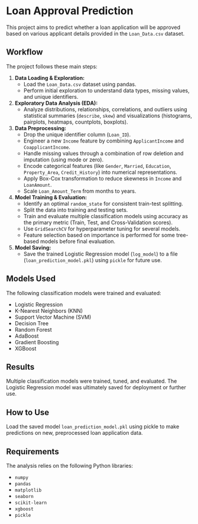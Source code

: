 # Loan Approval Prediction

This project aims to predict whether a loan application will be approved based on various applicant details provided in the `Loan_Data.csv` dataset.

## Workflow

The project follows these main steps:

1.  **Data Loading & Exploration:**
    * Load the `Loan_Data.csv` dataset using pandas.
    * Perform initial exploration to understand data types, missing values, and unique identifiers.
2.  **Exploratory Data Analysis (EDA):**
    * Analyze distributions, relationships, correlations, and outliers using statistical summaries (`describe`, `skew`) and visualizations (histograms, pairplots, heatmaps, countplots, boxplots).
3.  **Data Preprocessing:**
    * Drop the unique identifier column (`Loan_ID`).
    * Engineer a new `Income` feature by combining `ApplicantIncome` and `CoapplicantIncome`.
    * Handle missing values through a combination of row deletion and imputation (using mode or zero).
    * Encode categorical features (like `Gender`, `Married`, `Education`, `Property_Area`, `Credit_History`) into numerical representations.
    * Apply Box-Cox transformation to reduce skewness in `Income` and `LoanAmount`.
    * Scale `Loan_Amount_Term` from months to years.
4.  **Model Training & Evaluation:**
    * Identify an optimal `random_state` for consistent train-test splitting.
    * Split the data into training and testing sets.
    * Train and evaluate multiple classification models using accuracy as the primary metric (Train, Test, and Cross-Validation scores).
    * Use `GridSearchCV` for hyperparameter tuning for several models.
    * Feature selection based on importance is performed for some tree-based models before final evaluation.
5.  **Model Saving:**
    * Save the trained Logistic Regression model (`log_model`) to a file (`loan_prediction_model.pkl`) using `pickle` for future use.

## Models Used

The following classification models were trained and evaluated:

* Logistic Regression
* K-Nearest Neighbors (KNN)
* Support Vector Machine (SVM)
* Decision Tree
* Random Forest
* AdaBoost
* Gradient Boosting
* XGBoost

## Results

Multiple classification models were trained, tuned, and evaluated. The Logistic Regression model was ultimately saved for deployment or further use.

## How to Use

Load the saved model `loan_prediction_model.pkl` using pickle to make predictions on new, preprocessed loan application data.

## Requirements

The analysis relies on the following Python libraries:

* `numpy`
* `pandas`
* `matplotlib`
* `seaborn`
* `scikit-learn`
* `xgboost`
* `pickle`
